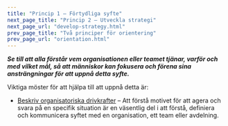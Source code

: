 ```yaml
---
title: "Princip 1 – Förtydliga syfte"
next_page_title: "Princip 2 – Utveckla strategi"
next_page_url: "develop-strategy.html"
prev_page_title: "Två principer för orientering"
prev_page_url: "orientation.html"
---
```




**_Se till att alla förstår vem organisationen eller teamet tjänar, varför och med vilket mål, så att människor kan fokusera och förena sina ansträngningar för att uppnå detta syfte._**


Viktiga möster för att hjälpa till att uppnå detta är:

-   [Beskriv organisatoriska drivkrafter](describe-organizational-drivers.html) – Att förstå motivet för att agera och svara på en specifik situation är en väsentlig del i att förstå, definiera och kommunicera syftet med en organisation, ett team eller avdelning.
